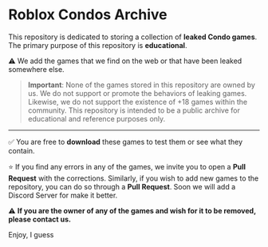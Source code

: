 # Roblox Condos Archive

This repository is dedicated to storing a collection of **leaked Condo games**. The primary purpose of this repository is **educational**.

⚠️ We add the games that we find on the web or that have been leaked somewhere else.

> **Important**: None of the games stored in this repository are owned by us. We do not support or promote the behaviors of leaking games. Likewise, we do not support the existence of +18 games within the community.
> This repository is intended to be a public archive for educational and reference purposes only.

--------------------

✅ You are free to **download** these games to test them or see what they contain.

⭐ If you find any errors in any of the games, we invite you to open a **Pull Request** with the corrections. Similarly, if you wish to add new games to the repository, you can do so through a **Pull Request**. Soon we will add a Discord Server for make it better.

⚠️ **If you are the owner of any of the games and wish for it to be removed, please contact us.**

Enjoy, I guess
